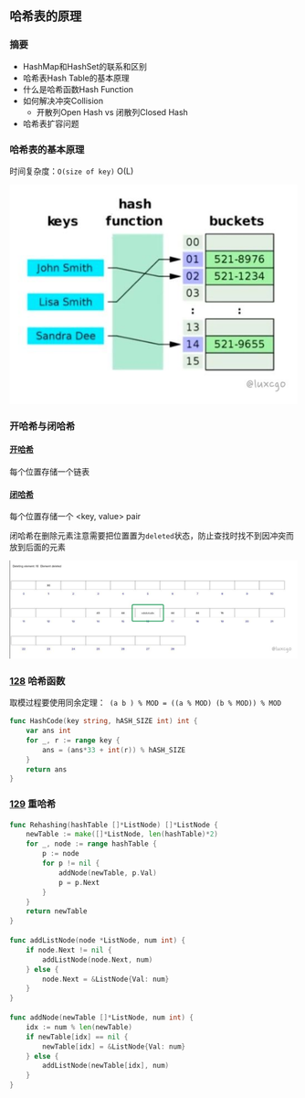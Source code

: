## 哈希表的原理

### 摘要

* HashMap和HashSet的联系和区别
* 哈希表Hash Table的基本原理
* 什么是哈希函数Hash Function
* 如何解决冲突Collision
    * 开散列Open Hash vs 闭散列Closed Hash
* 哈希表扩容问题

### 哈希表的基本原理

时间复杂度：`O(size of key)` O(L)

 ![hash](https://raw.githubusercontent.com/luxcgo/imgs4md/master/img/20220524001404.jpeg)

### 开哈希与闭哈希

#### [开哈希](https://www.cs.usfca.edu/~galles/visualization/OpenHash.html)

每个位置存储一个链表

#### [闭哈希](https://www.cs.usfca.edu/~galles/visualization/ClosedHash.html)

每个位置存储一个 <key, value> pair

闭哈希在删除元素注意需要把位置置为`deleted`状态，防止查找时找不到因冲突而放到后面的元素

![closedhash](https://raw.githubusercontent.com/luxcgo/imgs4md/master/img/20220524001951.jpeg)

### [128](https://www.lintcode.com/problem/hash-function) 哈希函数

取模过程要使用同余定理：` (a b ) % MOD = ((a % MOD) (b % MOD)) % MOD`

```go
func HashCode(key string, hASH_SIZE int) int {
	var ans int
	for _, r := range key {
		ans = (ans*33 + int(r)) % hASH_SIZE
	}
	return ans
}
```

### [129](https://www.lintcode.com/problem/rehashing/) 重哈希

```go
func Rehashing(hashTable []*ListNode) []*ListNode {
	newTable := make([]*ListNode, len(hashTable)*2)
	for _, node := range hashTable {
		p := node
		for p != nil {
			addNode(newTable, p.Val)
			p = p.Next
		}
	}
	return newTable
}

func addListNode(node *ListNode, num int) {
	if node.Next != nil {
		addListNode(node.Next, num)
	} else {
		node.Next = &ListNode{Val: num}
	}
}

func addNode(newTable []*ListNode, num int) {
	idx := num % len(newTable)
	if newTable[idx] == nil {
		newTable[idx] = &ListNode{Val: num}
	} else {
		addListNode(newTable[idx], num)
	}
}
```
